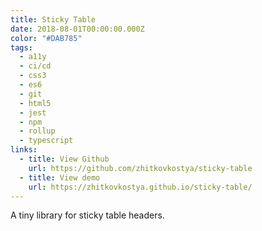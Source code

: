 ```yaml
---
title: Sticky Table
date: 2018-08-01T00:00:00.000Z
color: "#DAB785"
tags:
  - a11y
  - ci/cd
  - css3
  - es6
  - git
  - html5
  - jest
  - npm
  - rollup
  - typescript
links:
  - title: View Github
    url: https://github.com/zhitkovkostya/sticky-table
  - title: View demo
    url: https://zhitkovkostya.github.io/sticky-table/
---
```

A tiny library for sticky table headers.